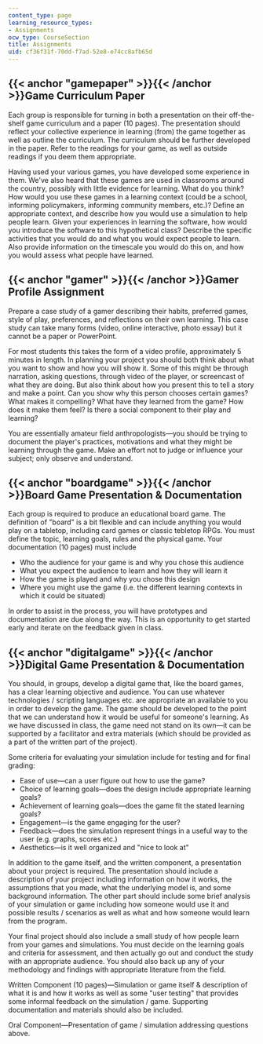 ```yaml
---
content_type: page
learning_resource_types:
- Assignments
ocw_type: CourseSection
title: Assignments
uid: cf36f31f-70dd-f7ad-52e8-e74cc8afb65d
---
```


{{< anchor "gamepaper" >}}{{< /anchor >}}Game Curriculum Paper
--------------------------------------------------------------

Each group is responsible for turning in both a presentation on their off-the-shelf game curriculum and a paper (10 pages). The presentation should reflect your collective experience in learning (from) the game together as well as outline the curriculum. The curriculum should be further developed in the paper. Refer to the readings for your game, as well as outside readings if you deem them appropriate.

Having used your various games, you have developed some experience in them. We've also heard that these games are used in classrooms around the country, possibly with little evidence for learning. What do you think? How would you use these games in a learning context (could be a school, informing policymakers, informing community members, etc.)? Define an appropriate context, and describe how you would use a simulation to help people learn. Given your experiences in learning the software, how would you introduce the software to this hypothetical class? Describe the specific activities that you would do and what you would expect people to learn. Also provide information on the timescale you would do this on, and how you would assess what people have learned.

{{< anchor "gamer" >}}{{< /anchor >}}Gamer Profile Assignment
-------------------------------------------------------------

Prepare a case study of a gamer describing their habits, preferred games, style of play, preferences, and reflections on their own learning. This case study can take many forms (video, online interactive, photo essay) but it cannot be a paper or PowerPoint.

For most students this takes the form of a video profile, approximately 5 minutes in length. In planning your project you should both think about what you want to show and how you will show it. Some of this might be through narration, asking questions, through video of the player, or screencast of what they are doing. But also think about how you present this to tell a story and make a point. Can you show why this person chooses certain games? What makes it compelling? What have they learned from the game? How does it make them feel? Is there a social component to their play and learning?

You are essentially amateur field anthropologists—you should be trying to document the player's practices, motivations and what they might be learning through the game. Make an effort not to judge or influence your subject; only observe and understand.

{{< anchor "boardgame" >}}{{< /anchor >}}Board Game Presentation & Documentation
--------------------------------------------------------------------------------

Each group is required to produce an educational board game. The definition of "board" is a bit flexible and can include anything you would play on a tabletop, including card games or classic tebletop RPGs. You must define the topic, learning goals, rules and the physical game. Your documentation (10 pages) must include

*   Who the audience for your game is and why you chose this audience
*   What you expect the audience to learn and how they will learn it
*   How the game is played and why you chose this design
*   Where you might use the game (i.e. the different learning contexts in which it could be situated)

In order to assist in the process, you will have prototypes and documentation are due along the way. This is an opportunity to get started early and iterate on the feedback given in class.

{{< anchor "digitalgame" >}}{{< /anchor >}}Digital Game Presentation & Documentation
------------------------------------------------------------------------------------

You should, in groups, develop a digital game that, like the board games, has a clear learning objective and audience. You can use whatever technologies / scripting languages etc. are appropriate an available to you in order to develop the game. The game should be developed to the point that we can understand how it would be useful for someone's learning. As we have discussed in class, the game need not stand on its own—it can be supported by a facilitator and extra materials (which should be provided as a part of the written part of the project).

Some criteria for evaluating your simulation include for testing and for final grading:

*   Ease of use—can a user figure out how to use the game?
*   Choice of learning goals—does the design include appropriate learning goals?
*   Achievement of learning goals—does the game fit the stated learning goals?
*   Engagement—is the game engaging for the user?
*   Feedback—does the simulation represent things in a useful way to the user (e.g. graphs, scores etc.)
*   Aesthetics—is it well organized and "nice to look at"

In addition to the game itself, and the written component, a presentation about your project is required. The presentation should include a description of your project including information on how it works, the assumptions that you made, what the underlying model is, and some background information. The other part should include some brief analysis of your simulation or game including how someone would use it and possible results / scenarios as well as what and how someone would learn from the program.

Your final project should also include a small study of how people learn from your games and simulations. You must decide on the learning goals and criteria for assessment, and then actually go out and conduct the study with an appropriate audience. You should also back up any of your methodology and findings with appropriate literature from the field.

Written Component (10 pages)—Simulation or game itself & description of what it is and how it works as well as some "user testing" that provides some informal feedback on the simulation / game. Supporting documentation and materials should also be included.

Oral Component—Presentation of game / simulation addressing questions above.